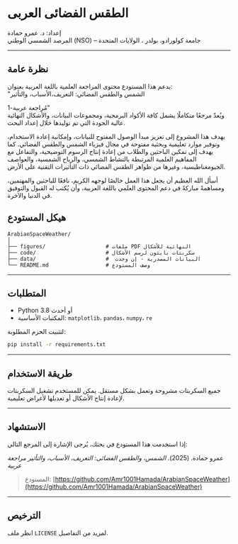 # الطقس الفضائى العربى

إعداد: د. عمرو حمادة  
المرصد الشمسي الوطني (NSO) – جامعة كولورادو، بولدر ، الولايات المتحدة

---

## نظرة عامة

يدعم هذا المستودع محتوى المراجعة العلمية باللغة العربية بعنوان:  
"الشمس والطقس الفضائي: التعريف،الأسباب، والتأثير 

مُراجعة عربية-1"  
ويُعدّ مرجعًا متكاملًا يشمل كافة الأكواد البرمجية، ومجموعات البيانات، والأشكال النهائية عالية الجودة التي تم توليدها خلال إعداد البحث.

يهدف هذا المشروع إلى تعزيز مبدأ الوصول المفتوح للبيانات، وإمكانية إعادة الاستخدام، وتوفير موارد تعليمية وبحثية مفتوحة في مجال فيزياء الشمس والطقس الفضائي.
كما يهدف إلى تمكين الباحثين والطلاب من إعادة إنتاج الرسوم التوضيحية، والتفاعل مع المفاهيم العلمية المرتبطة بالنشاط الشمسي، والرياح الشمسية، والعواصف الجيومغناطيسية، وغيرها من ظواهر الطقس الفضائي ذات التأثيرات التقنية على الأرض.


أسأل الله العظيم أن يجعل هذا العمل خالصًا لوجهه الكريم، نافعًا للباحثين والمهتمين، ومساهمةً مباركةً في دعم المحتوى العلمي باللغة العربية، وأن يُكتب له القبول والتوفيق في الدنيا والآخرة.


## هيكل المستودع

```
ArabianSpaceWeather/
│
├── figures/                   # ملفات PDF النهائية للأشكال
├── code/                      # سكربتات بايثون لرسم الأشكال
├── data/                      #  البيانات المصدرية - إن وجدت
└── README.md                  # وصف المستودع
```

---

## المتطلبات

- Python 3.8 أو أحدث  
- المكتبات الأساسية: `matplotlib`، `pandas`، `numpy`، `re`

لتثبيت الحزم المطلوبة:

```bash
pip install -r requirements.txt
```

---

## طريقة الاستخدام

جميع السكربتات مشروحة وتعمل بشكل مستقل. يمكن للمستخدم تشغيل السكربتات لإعادة إنتاج الأشكال أو تعديلها لأغراض تعليمية.

---

## الاستشهاد

إذا استخدمت هذا المستودع في بحثك، يُرجى الإشارة إلى المرجع التالي:

عمرو حمادة. (2025). *الشمس، والطقس الفضائى: التعريف، الأسباب، والتأثير
مراجعة عربية*
> المستودع: [https://github.com/Amr1001Hamada/ArabianSpaceWeather](https://github.com/Amr1001Hamada/ArabianSpaceWeather)

---

## الترخيص

انظر ملف `LICENSE` لمزيد من التفاصيل.
